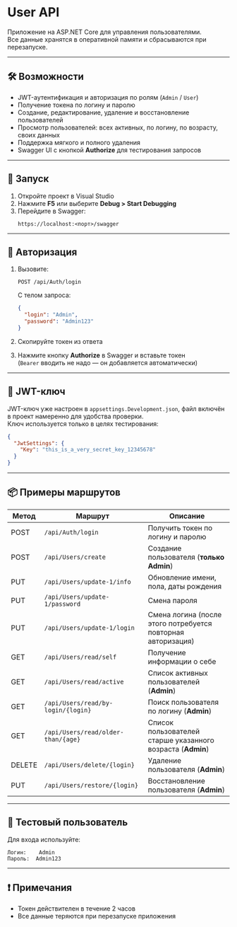 # User API

Приложение на ASP.NET Core для управления пользователями.  
Все данные хранятся в оперативной памяти и сбрасываются при перезапуске.

---

## 🛠 Возможности

- JWT-аутентификация и авторизация по ролям (`Admin` / `User`)
- Получение токена по логину и паролю
- Создание, редактирование, удаление и восстановление пользователей
- Просмотр пользователей: всех активных, по логину, по возрасту, своих данных
- Поддержка мягкого и полного удаления
- Swagger UI с кнопкой **Authorize** для тестирования запросов

---

## 🚀 Запуск

1. Откройте проект в Visual Studio
2. Нажмите **F5** или выберите **Debug > Start Debugging**
3. Перейдите в Swagger:
   ```
   https://localhost:<порт>/swagger
   ```

---

## 🔐 Авторизация

1. Вызовите:
   ```
   POST /api/Auth/login
   ```

   С телом запроса:
   ```json
   {
     "login": "Admin",
     "password": "Admin123"
   }
   ```

2. Скопируйте токен из ответа

3. Нажмите кнопку **Authorize** в Swagger и вставьте токен  
   (`Bearer` вводить не надо — он добавляется автоматически)

---

## 🔑 JWT-ключ

JWT-ключ уже настроен в `appsettings.Development.json`, файл включён в проект намеренно для удобства проверки.  
Ключ используется только в целях тестирования:

```json
{
  "JwtSettings": {
    "Key": "this_is_a_very_secret_key_12345678"
  }
}
```

---

## 📦 Примеры маршрутов

| Метод | Маршрут                             | Описание                                                    |
|-------|-------------------------------------|-------------------------------------------------------------|
| POST  | `/api/Auth/login`                  | Получить токен по логину и паролю                           |
| POST  | `/api/Users/create`                | Создание пользователя (**только Admin**)                    |
| PUT   | `/api/Users/update-1/info`         | Обновление имени, пола, даты рождения                       |
| PUT   | `/api/Users/update-1/password`     | Смена пароля                                                |
| PUT   | `/api/Users/update-1/login`        | Смена логина (после этого потребуется повторная авторизация)|
| GET   | `/api/Users/read/self`             | Получение информации о себе                                 |
| GET   | `/api/Users/read/active`           | Список активных пользователей (**Admin**)                   |
| GET   | `/api/Users/read/by-login/{login}` | Поиск пользователя по логину (**Admin**)                    |
| GET   | `/api/Users/read/older-than/{age}` | Список пользователей старше указанного возраста (**Admin**) |
| DELETE| `/api/Users/delete/{login}`        | Удаление пользователя (**Admin**)                           |
| PUT   | `/api/Users/restore/{login}`       | Восстановление пользователя (**Admin**)                     |

---

## 🧪 Тестовый пользователь

Для входа используйте:

```
Логин:    Admin  
Пароль:  Admin123
```

---

## ❗ Примечания

- Токен действителен в течение 2 часов
- Все данные теряются при перезапуске приложения
